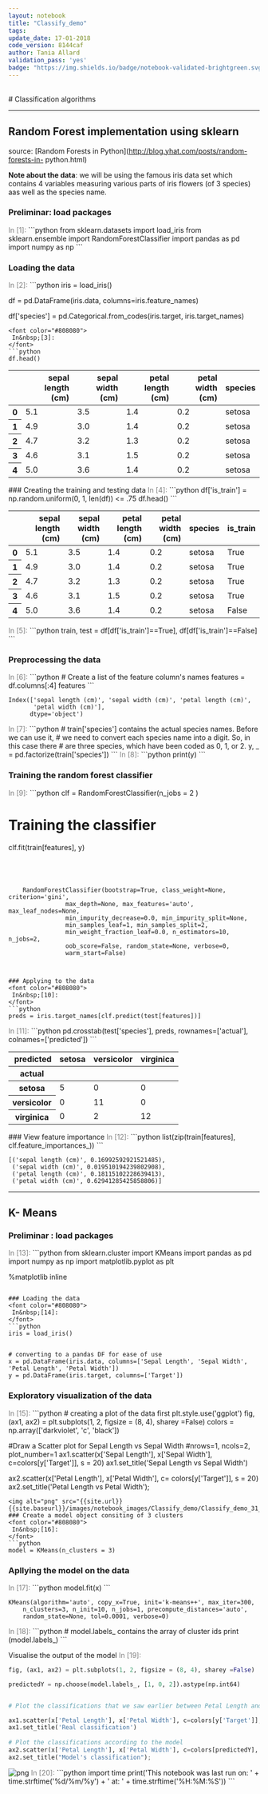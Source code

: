 ```yaml
---
layout: notebook
title: "Classify_demo"
tags:
update_date: 17-01-2018
code_version: 8144caf
author: Tania Allard
validation_pass: 'yes'
badge: "https://img.shields.io/badge/notebook-validated-brightgreen.svg"
---
```

<br/>
# Classification algorithms

***

## Random Forest implementation using sklearn

source: [Random Forests in Python](http://blog.yhat.com/posts/random-forests-in-
python.html)

__Note about the data__: we will be using the famous iris data set which
contains 4 variables measuring various parts of iris flowers (of 3 species) aas
well as the species name.


### Preliminar: load packages
<font color="#808080">
 In&nbsp;[1]:
</font>
```python
from sklearn.datasets import load_iris
from sklearn.ensemble import RandomForestClassifier
import pandas as pd
import numpy as np
```

### Loading the data
<font color="#808080">
 In&nbsp;[2]:
</font>
```python
iris = load_iris()

df = pd.DataFrame(iris.data, columns=iris.feature_names)


df['species'] = pd.Categorical.from_codes(iris.target, iris.target_names)
```
<font color="#808080">
 In&nbsp;[3]:
</font>
```python
df.head()
```
<div>
 <style scoped="">
  .dataframe tbody tr th:only-of-type {
        vertical-align: middle;
    }

    .dataframe tbody tr th {
        vertical-align: top;
    }

    .dataframe thead th {
        text-align: right;
    }
 </style>
 <table border="0" class="table-responsive table-striped">
  <thead>
   <tr style="text-align: right;">
    <th>
    </th>
    <th>
     sepal length (cm)
    </th>
    <th>
     sepal width (cm)
    </th>
    <th>
     petal length (cm)
    </th>
    <th>
     petal width (cm)
    </th>
    <th>
     species
    </th>
   </tr>
  </thead>
  <tbody>
   <tr>
    <th>
     0
    </th>
    <td>
     5.1
    </td>
    <td>
     3.5
    </td>
    <td>
     1.4
    </td>
    <td>
     0.2
    </td>
    <td>
     setosa
    </td>
   </tr>
   <tr>
    <th>
     1
    </th>
    <td>
     4.9
    </td>
    <td>
     3.0
    </td>
    <td>
     1.4
    </td>
    <td>
     0.2
    </td>
    <td>
     setosa
    </td>
   </tr>
   <tr>
    <th>
     2
    </th>
    <td>
     4.7
    </td>
    <td>
     3.2
    </td>
    <td>
     1.3
    </td>
    <td>
     0.2
    </td>
    <td>
     setosa
    </td>
   </tr>
   <tr>
    <th>
     3
    </th>
    <td>
     4.6
    </td>
    <td>
     3.1
    </td>
    <td>
     1.5
    </td>
    <td>
     0.2
    </td>
    <td>
     setosa
    </td>
   </tr>
   <tr>
    <th>
     4
    </th>
    <td>
     5.0
    </td>
    <td>
     3.6
    </td>
    <td>
     1.4
    </td>
    <td>
     0.2
    </td>
    <td>
     setosa
    </td>
   </tr>
  </tbody>
 </table>
</div>
### Creating the training and testing data
<font color="#808080">
 In&nbsp;[4]:
</font>
```python
df['is_train'] = np.random.uniform(0, 1, len(df)) &lt;= .75
df.head()
```
<div>
 <style scoped="">
  .dataframe tbody tr th:only-of-type {
        vertical-align: middle;
    }

    .dataframe tbody tr th {
        vertical-align: top;
    }

    .dataframe thead th {
        text-align: right;
    }
 </style>
 <table border="0" class="table-responsive table-striped">
  <thead>
   <tr style="text-align: right;">
    <th>
    </th>
    <th>
     sepal length (cm)
    </th>
    <th>
     sepal width (cm)
    </th>
    <th>
     petal length (cm)
    </th>
    <th>
     petal width (cm)
    </th>
    <th>
     species
    </th>
    <th>
     is_train
    </th>
   </tr>
  </thead>
  <tbody>
   <tr>
    <th>
     0
    </th>
    <td>
     5.1
    </td>
    <td>
     3.5
    </td>
    <td>
     1.4
    </td>
    <td>
     0.2
    </td>
    <td>
     setosa
    </td>
    <td>
     True
    </td>
   </tr>
   <tr>
    <th>
     1
    </th>
    <td>
     4.9
    </td>
    <td>
     3.0
    </td>
    <td>
     1.4
    </td>
    <td>
     0.2
    </td>
    <td>
     setosa
    </td>
    <td>
     True
    </td>
   </tr>
   <tr>
    <th>
     2
    </th>
    <td>
     4.7
    </td>
    <td>
     3.2
    </td>
    <td>
     1.3
    </td>
    <td>
     0.2
    </td>
    <td>
     setosa
    </td>
    <td>
     True
    </td>
   </tr>
   <tr>
    <th>
     3
    </th>
    <td>
     4.6
    </td>
    <td>
     3.1
    </td>
    <td>
     1.5
    </td>
    <td>
     0.2
    </td>
    <td>
     setosa
    </td>
    <td>
     True
    </td>
   </tr>
   <tr>
    <th>
     4
    </th>
    <td>
     5.0
    </td>
    <td>
     3.6
    </td>
    <td>
     1.4
    </td>
    <td>
     0.2
    </td>
    <td>
     setosa
    </td>
    <td>
     False
    </td>
   </tr>
  </tbody>
 </table>
</div>
<font color="#808080">
 In&nbsp;[5]:
</font>
```python
train, test = df[df['is_train']==True], df[df['is_train']==False]
```

### Preprocessing the data
<font color="#808080">
 In&nbsp;[6]:
</font>
```python
# Create a list of the feature column's names
features = df.columns[:4]
features
```




    Index(['sepal length (cm)', 'sepal width (cm)', 'petal length (cm)',
           'petal width (cm)'],
          dtype='object')
<font color="#808080">
 In&nbsp;[7]:
</font>
```python
# train['species'] contains the actual species names. Before we can use it,
# we need to convert each species name into a digit. So, in this case there
# are three species, which have been coded as 0, 1, or 2.
y, _ = pd.factorize(train['species'])
```
<font color="#808080">
 In&nbsp;[8]:
</font>
```python
print(y)
```

### Training the random forest classifier
<font color="#808080">
 In&nbsp;[9]:
</font>
```python
clf = RandomForestClassifier(n_jobs = 2 )

# Training the classifier
clf.fit(train[features], y)
```




    RandomForestClassifier(bootstrap=True, class_weight=None, criterion='gini',
                max_depth=None, max_features='auto', max_leaf_nodes=None,
                min_impurity_decrease=0.0, min_impurity_split=None,
                min_samples_leaf=1, min_samples_split=2,
                min_weight_fraction_leaf=0.0, n_estimators=10, n_jobs=2,
                oob_score=False, random_state=None, verbose=0,
                warm_start=False)



### Applying to the data
<font color="#808080">
 In&nbsp;[10]:
</font>
```python
preds = iris.target_names[clf.predict(test[features])]
```
<font color="#808080">
 In&nbsp;[11]:
</font>
```python
pd.crosstab(test['species'], preds, rownames=['actual'], colnames=['predicted'])
```
<div>
 <style scoped="">
  .dataframe tbody tr th:only-of-type {
        vertical-align: middle;
    }

    .dataframe tbody tr th {
        vertical-align: top;
    }

    .dataframe thead th {
        text-align: right;
    }
 </style>
 <table border="0" class="table-responsive table-striped">
  <thead>
   <tr style="text-align: right;">
    <th>
     predicted
    </th>
    <th>
     setosa
    </th>
    <th>
     versicolor
    </th>
    <th>
     virginica
    </th>
   </tr>
   <tr>
    <th>
     actual
    </th>
    <th>
    </th>
    <th>
    </th>
    <th>
    </th>
   </tr>
  </thead>
  <tbody>
   <tr>
    <th>
     setosa
    </th>
    <td>
     5
    </td>
    <td>
     0
    </td>
    <td>
     0
    </td>
   </tr>
   <tr>
    <th>
     versicolor
    </th>
    <td>
     0
    </td>
    <td>
     11
    </td>
    <td>
     0
    </td>
   </tr>
   <tr>
    <th>
     virginica
    </th>
    <td>
     0
    </td>
    <td>
     2
    </td>
    <td>
     12
    </td>
   </tr>
  </tbody>
 </table>
</div>
### View feature importance
<font color="#808080">
 In&nbsp;[12]:
</font>
```python
list(zip(train[features], clf.feature_importances_))
```




    [('sepal length (cm)', 0.16992592921521485),
     ('sepal width (cm)', 0.019510194239802908),
     ('petal length (cm)', 0.18115102228639413),
     ('petal width (cm)', 0.62941285425858806)]



***

## K- Means

### Preliminar : load packages
<font color="#808080">
 In&nbsp;[13]:
</font>
```python
from sklearn.cluster import KMeans
import pandas as pd
import numpy as np
import matplotlib.pyplot as plt

%matplotlib inline
```

### Loading the data
<font color="#808080">
 In&nbsp;[14]:
</font>
```python
iris = load_iris()


# converting to a pandas DF for ease of use 
x = pd.DataFrame(iris.data, columns=['Sepal Length', 'Sepal Width', 'Petal Length', 'Petal Width'])
y = pd.DataFrame(iris.target, columns=['Target'])
```

### Exploratory visualization of the data
<font color="#808080">
 In&nbsp;[15]:
</font>
```python
# creating a plot of the data first
plt.style.use('ggplot')
fig, (ax1, ax2) = plt.subplots(1, 2, figsize = (8, 4), sharey =False)
colors = np.array(['darkviolet', 'c', 'black'])

#Draw a Scatter plot for Sepal Length vs Sepal Width
#nrows=1, ncols=2, plot_number=1
ax1.scatter(x['Sepal Length'], x['Sepal Width'], c=colors[y['Target']], s = 20)
ax1.set_title('Sepal Length vs Sepal Width')

ax2.scatter(x['Petal Length'], x['Petal Width'], c= colors[y['Target']], s = 20)
ax2.set_title('Petal Length vs Petal Width');
```
<img alt="png" src="{{site.url}}{{site.baseurl}}/images/notebook_images/Classify_demo/Classify_demo_31_0.png"/>
### Create a model object consiting of 3 clusters
<font color="#808080">
 In&nbsp;[16]:
</font>
```python
model = KMeans(n_clusters = 3)
```

### Apllying the model on the data
<font color="#808080">
 In&nbsp;[17]:
</font>
```python
model.fit(x)
```




    KMeans(algorithm='auto', copy_x=True, init='k-means++', max_iter=300,
        n_clusters=3, n_init=10, n_jobs=1, precompute_distances='auto',
        random_state=None, tol=0.0001, verbose=0)
<font color="#808080">
 In&nbsp;[18]:
</font>
```python
# model.labels_ contains the array of cluster ids
print (model.labels_)
```

Visualise the output of the model
<font color="#808080">
 In&nbsp;[19]:
</font>
```python
fig, (ax1, ax2) = plt.subplots(1, 2, figsize = (8, 4), sharey =False)

predictedY = np.choose(model.labels_, [1, 0, 2]).astype(np.int64)


# Plot the classifications that we saw earlier between Petal Length and Petal Width

ax1.scatter(x['Petal Length'], x['Petal Width'], c=colors[y['Target']], s=20)
ax1.set_title('Real classification')
 
# Plot the classifications according to the model
ax2.scatter(x['Petal Length'], x['Petal Width'], c=colors[predictedY], s=20)
ax2.set_title("Model's classification");
```
<img alt="png" src="{{site.url}}{{site.baseurl}}/images/notebook_images/Classify_demo/Classify_demo_38_0.png"/>
<font color="#808080">
 In&nbsp;[20]:
</font>
```python
import time
print('This notebook was last run on: ' + time.strftime('%d/%m/%y') + ' at: ' + time.strftime('%H:%M:%S'))
```
